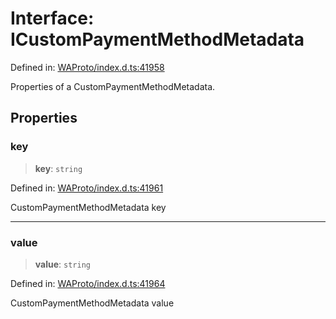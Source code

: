 # Interface: ICustomPaymentMethodMetadata

Defined in: [WAProto/index.d.ts:41958](https://github.com/Fokusdotid/Baileys/blob/4cdf75fe48f9b13e8084d341633612ce49e934bd/WAProto/index.d.ts#L41958)

Properties of a CustomPaymentMethodMetadata.

## Properties

### key

> **key**: `string`

Defined in: [WAProto/index.d.ts:41961](https://github.com/Fokusdotid/Baileys/blob/4cdf75fe48f9b13e8084d341633612ce49e934bd/WAProto/index.d.ts#L41961)

CustomPaymentMethodMetadata key

***

### value

> **value**: `string`

Defined in: [WAProto/index.d.ts:41964](https://github.com/Fokusdotid/Baileys/blob/4cdf75fe48f9b13e8084d341633612ce49e934bd/WAProto/index.d.ts#L41964)

CustomPaymentMethodMetadata value
